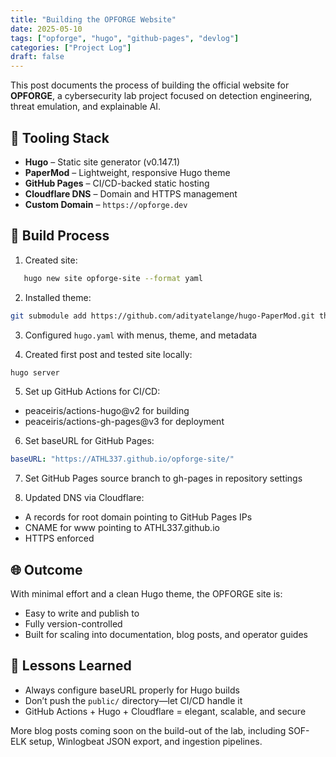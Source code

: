 ```yaml
---
title: "Building the OPFORGE Website"
date: 2025-05-10
tags: ["opforge", "hugo", "github-pages", "devlog"]
categories: ["Project Log"]
draft: false
---
```


This post documents the process of building the official website for **OPFORGE**, a cybersecurity lab project focused on detection engineering, threat emulation, and explainable AI.

## 🔧 Tooling Stack

- **Hugo** – Static site generator (v0.147.1)
- **PaperMod** – Lightweight, responsive Hugo theme
- **GitHub Pages** – CI/CD-backed static hosting
- **Cloudflare DNS** – Domain and HTTPS management
- **Custom Domain** – `https://opforge.dev`

## 🧱 Build Process

1. Created site:
```bash
   hugo new site opforge-site --format yaml
```

2. Installed theme:

```bash 
git submodule add https://github.com/adityatelange/hugo-PaperMod.git themes/PaperMod
```

3. Configured `hugo.yaml` with menus, theme, and metadata

4. Created first post and tested site locally:
```bash 
hugo server
```

5. Set up GitHub Actions for CI/CD:
- peaceiris/actions-hugo@v2 for building
- peaceiris/actions-gh-pages@v3 for deployment

6. Set baseURL for GitHub Pages:
```yaml 
baseURL: "https://ATHL337.github.io/opforge-site/"
```
7. Set GitHub Pages source branch to gh-pages in repository settings

8. Updated DNS via Cloudflare:
- A records for root domain pointing to GitHub Pages IPs
- CNAME for www pointing to ATHL337.github.io
- HTTPS enforced

## 🌐 Outcome
With minimal effort and a clean Hugo theme, the OPFORGE site is:
- Easy to write and publish to
- Fully version-controlled
- Built for scaling into documentation, blog posts, and operator guides

## 🧠 Lessons Learned
- Always configure baseURL properly for Hugo builds
- Don’t push the `public/` directory—let CI/CD handle it
- GitHub Actions + Hugo + Cloudflare = elegant, scalable, and secure

More blog posts coming soon on the build-out of the lab, including SOF-ELK setup, Winlogbeat JSON export, and ingestion pipelines.
